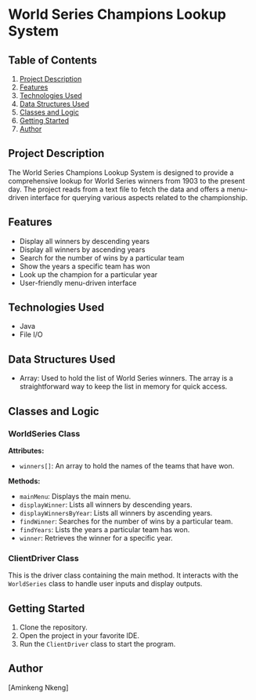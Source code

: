 # World Series Champions Lookup System

## Table of Contents
1. [Project Description](#project-description)
2. [Features](#features)
3. [Technologies Used](#technologies-used)
4. [Data Structures Used](#data-structures-used)
5. [Classes and Logic](#classes-and-logic)
6. [Getting Started](#getting-started)
7. [Author](#author)

## Project Description
The World Series Champions Lookup System is designed to provide a comprehensive lookup for World Series winners from 1903 to the present day. The project reads from a text file to fetch the data and offers a menu-driven interface for querying various aspects related to the championship.

## Features
- Display all winners by descending years
- Display all winners by ascending years
- Search for the number of wins by a particular team
- Show the years a specific team has won
- Look up the champion for a particular year
- User-friendly menu-driven interface

## Technologies Used
- Java
- File I/O

## Data Structures Used
- Array: Used to hold the list of World Series winners. The array is a straightforward way to keep the list in memory for quick access.
  
## Classes and Logic

### WorldSeries Class
**Attributes:**
- `winners[]`: An array to hold the names of the teams that have won.

**Methods:**
- `mainMenu`: Displays the main menu.
- `displayWinner`: Lists all winners by descending years.
- `displayWinnersByYear`: Lists all winners by ascending years.
- `findWinner`: Searches for the number of wins by a particular team.
- `findYears`: Lists the years a particular team has won.
- `winner`: Retrieves the winner for a specific year.

### ClientDriver Class
This is the driver class containing the main method. It interacts with the `WorldSeries` class to handle user inputs and display outputs.

## Getting Started
1. Clone the repository.
2. Open the project in your favorite IDE.
3. Run the `ClientDriver` class to start the program.

## Author
[Aminkeng Nkeng]

